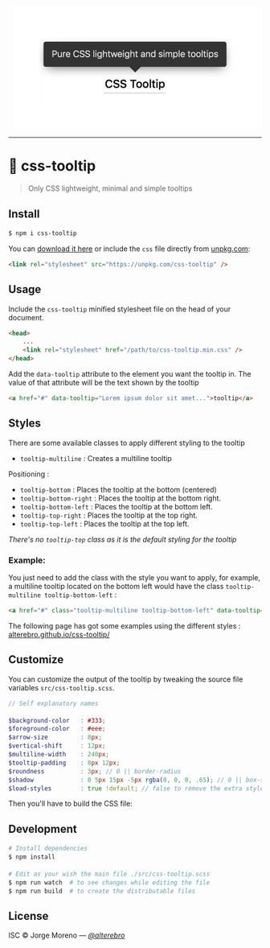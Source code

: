 <p align="center">
    <a href="https://alterebro.github.io/css-tooltip/"><img src="docs/css-tooltip.png"></a><br>
</p>

------

# 💬 css-tooltip

> Only CSS lightweight, minimal and simple tooltips


## Install

```sh
$ npm i css-tooltip
```

You can [download it here](https://github.com/alterebro/css-tooltip/archive/master.zip) or
include the `css` file directly from [unpkg.com](https://unpkg.com/css-tooltip):

```html
<link rel="stylesheet" src="https://unpkg.com/css-tooltip" />
```

## Usage

Include the `css-tooltip` minified stylesheet file on the head of your document.

```html
<head>
    ...
    <link rel="stylesheet" href="/path/to/css-tooltip.min.css" />
</head>
```
Add the `data-tooltip` attribute to the element you want the tooltip in. The value of that attribute will be the text shown by the tooltip

```html
<a href="#" data-tooltip="Lorem ipsum dolor sit amet...">tooltip</a>
```

## Styles

There are some available classes to apply different styling to the tooltip

- `tooltip-multiline` : Creates a multiline tooltip

Positioning :

- `tooltip-bottom` : Places the tooltip at the bottom (centered)
- `tooltip-bottom-right` : Places the tooltip at the bottom right.
- `tooltip-bottom-left` : Places the tooltip at the bottom left.
- `tooltip-top-right` : Places the tooltip at the top right.
- `tooltip-top-left` : Places the tooltip at the top left.

*There's no `tooltip-top` class as it is the default styling for the tooltip*

### Example:

You just need to add the class with the style you want to apply, for example, a multiline tooltip located on the bottom left would have the class `tooltip-multiline tooltip-bottom-left` :

```html
<a href="#" class="tooltip-multiline tooltip-bottom-left" data-tooltip="Lorem ipsum dolor sit amet, consectetur adipiscing elit. Nulla a venenatis massa.">tootltip</a>
```

The following page has got some examples using the different styles : [alterebro.github.io/css-tooltip/](https://alterebro.github.io/css-tooltip/)


## Customize

You can customize the output of the tooltip by tweaking the source file variables `src/css-tooltip.scss`.

```scss
// Self explanatory names

$background-color   : #333;
$foreground-color   : #eee;
$arrow-size         : 8px;
$vertical-shift     : 12px;
$multiline-width    : 240px;
$tooltip-padding    : 8px 12px;
$roundness          : 3px; // 0 || border-radius
$shadow             : 0 5px 15px -5px rgba(0, 0, 0, .65); // 0 || box-shadow
$load-styles        : true !default; // false to remove the extra styles.
```

Then you'll have to build the CSS file:

## Development

```sh
# Install dependencies
$ npm install

# Edit as your wish the main file ./src/css-tooltip.scss
$ npm run watch  # to see changes while editing the file
$ npm run build  # to create the distributable files
```

## License

ISC &copy; Jorge Moreno *&mdash; [@alterebro](https://twitter.com/alterebro)*
